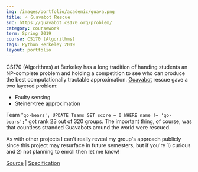 ```yaml
---
img: /images/portfolio/academic/guava.png
title: ⭐ Guavabot Rescue
src: https://guavabot.cs170.org/problem/
category: coursework
term: Spring 2019
course: CS170 (Algorithms)
tags: Python Berkeley 2019
layout: portfolio
---
```


CS170 (Algorithms) at Berkeley has a long tradition of handing students an NP-complete
problem and holding a competition to see who can produce the best
computationally tractable approximation. [Guavabot](https://www.dailycal.org/2019/10/14/clog-report-15-of-uc-berkeley-students-actually-3-stacked-kiwibots-in-trench-coat/) rescue gave a two layered
problem:
* Faulty sensing
* Steiner-tree approximation

Team "```go-bears'; UPDATE Teams SET score = 0 WHERE name != 'go-bears';```" got rank 23 out of
320 groups. The important thing, of course, was that countless stranded Guavabots around the world were rescued.

As with other projects I can't really reveal my group's approach publicly since this project
may resurface in future semesters, but if you're 1) curious and 2) not planning to enroll then
let me know!

[Source](https://github.com/ckw017/170-guavabot) |
[Specification](https://guavabot.cs170.org/problem/)